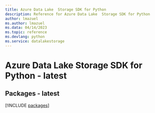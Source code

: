 ```yaml
---
title: Azure Data Lake  Storage SDK for Python
description: Reference for Azure Data Lake  Storage SDK for Python
author: lmazuel
ms.author: lmazuel
ms.data: 04/14/2023
ms.topic: reference
ms.devlang: python
ms.service: datalakestorage
---
```

# Azure Data Lake  Storage SDK for Python - latest
## Packages - latest
[!INCLUDE [packages](data-lake--storage-index.md)]